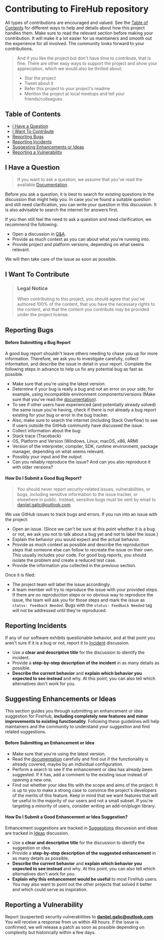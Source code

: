 # Contributing to FireHub repository

All types of contributions are encouraged and valued.
See the [Table of Contents](#table-of-contents) for different ways to help and details about how this project handles them.
Make sure to read the relevant section before making your contribution.
It will make it a lot easier for us maintainers and smooth out the experience for all involved.
The community looks forward to your contributions.

> And if you like the project but don't have time to contribute, that is fine.
> There are other easy ways to support the project and show your appreciation, which we would also be thrilled about:
> - Star the project
> - Tweet about it
> - Refer this project to your project's readme
> - Mention the project at local meetups and tell your friends/colleagues

## Table of Contents

- [I Have a Question](#i-have-a-question)
- [I Want To Contribute](#i-want-to-contribute)
- [Reporting Bugs](#reporting-bugs)
- [Reporting Incidents](#reporting-incidents)
- [Suggesting Enhancements or Ideas](#suggesting-enhancements-or-ideas)
- [Reporting a Vulnerability](#reporting-a-vulnerability)

## I Have a Question

> If you want to ask a question, we assume that you've read
the available [Documentation](https://the-firehub-project.github.io/).

Before you ask a question, it is best to search for existing questions in the discussion that might help you.
In case you've found a suitable question and still need clarification, you can write your question in this discussion.
It is also advisable to search the internet for answers first.

If you then still feel the need to ask a question and need clarification, we recommend the following:

- Open a discussion in [Q&A](https://github.com/orgs/The-FireHub-Project/discussions/categories/q-a).
- Provide as much context as you can about what you're running into.
- Provide project and platform versions, depending on what seems relevant.

We will then take care of the issue as soon as possible.

## I Want To Contribute

> ### Legal Notice
> When contributing to this project, you should agree that you've authored 100% of the content,
that you have the necessary rights to the content, and that the content you contribute may be provided under the project license.

## Reporting Bugs

#### Before Submitting a Bug Report

A good bug report shouldn't leave others needing to chase you up for more information.
Therefore, we ask you to investigate carefully, collect information, and describe the issue in detail in your report.
Complete the following steps in advance to help us fix any potential bug as fast as possible.

- Make sure that you're using the latest version.
- Determine if your bug is really a bug and not an error on your side, for example, using incompatible environment components/versions (Make sure that you've read the [documentation](https://the-firehub-project.github.io/)).
- To see if other users have experienced (and potentially already solved) the same issue you're having, check if there is not already a bug report existing for your bug or error in the bug tracker.
- Also, make sure to search the internet (including Stack Overflow) to see if users outside the GitHub community have discussed the issue.
- Collect information about the bug:
- Stack trace (Traceback)
- OS, Platform and Version (Windows, Linux, macOS, x86, ARM)
- Version of the interpreter, compiler, SDK, runtime environment, package manager, depending on what seems relevant.
- Possibly your input and the output
- Can you reliably reproduce the issue? And can you also reproduce it with older versions?

#### How Do I Submit a Good Bug Report?

> You should never report security-related issues, vulnerabilities, or bugs, including sensitive information to the issue tracker, or elsewhere in public.
Instead, sensitive bugs must be sent by email to danijel.galic@outlook.com.

We use GitHub issues to track bugs and errors. If you run into an issue with the project:

- Open an issue. (Since we can't be sure at this point whether it is a bug or not, we ask you not to talk about a bug yet and not to label the issue.)
- Explain the behavior you would expect and the actual behavior.
- Provide as much context as possible and describe the *reproduction steps* that someone else can follow to recreate the issue on their own.
  This usually includes your code.
  For good bug reports, you should isolate the problem and create a reduced test case.
- Provide the information you collected in the previous section.

Once it is filed:

- The project team will label the issue accordingly.
- A team member will try to reproduce the issue with your provided steps.
  If there are no reproduction steps or no obvious way to reproduce the issue, the team will ask you for those steps and mark the issue as `status: Feedback Needed`.
  Bugs with the `status: Feedback Needed` tag will not be addressed until they're reproduced.

## Reporting Incidents

If any of our software exhibits questionable behavior, and at that point you aren't sure if it is a bug or not, report it to [Incident](https://github.com/orgs/The-FireHub-Project/discussions/categories/incident) discussion.

- Use a **clear and descriptive title** for the discussion to identify the incident.
- Provide a **step-by-step description of the incident** in as many details as possible.
- **Describe the current behavior** and **explain which behavior you expected to see instead** and why.
  At this point, you can also tell which alternatives don't work for you.

## Suggesting Enhancements or Ideas

This section guides you through submitting an enhancement or idea suggestion for FireHub, **including completely new features and minor improvements to existing functionality**.
Following these guidelines will help maintainers and the community to understand your suggestion and find related suggestions.

#### Before Submitting an Enhancement or Idea

- Make sure that you're using the latest version.
- Read the [documentation](https://the-firehub-project.github.io/) carefully and find out if the functionality is already covered, maybe by an individual configuration.
- Perform a search to see if the enhancement or idea has already been suggested.
  If it has, add a comment to the existing issue instead of opening a new one.
- Find out whether your idea fits with the scope and aims of the project.
  It is up to you to make a strong case to convince the project's developers of the merits of this feature.
  Keep in mind that we want features that will be useful to the majority of our users and not a small subset.
  If you're targeting a minority of users, consider writing an add-on/plugin library.

#### How Do I Submit a Good Enhancement or Idea Suggestion?

Enhancement suggestions are tracked in [Suggestions](https://github.com/orgs/The-FireHub-Project/discussions/categories/suggestions) discussion and ideas are tracked in [Ideas](https://github.com/orgs/The-FireHub-Project/discussions/categories/ideas) discussion.

- Use a **clear and descriptive title** for the discussion to identify the suggestion or idea.
- Provide a **step-by-step description of the suggested enhancement** in as many details as possible.
- **Describe the current behavior** and **explain which behavior you expected to see instead** and why.
  At this point, you can also tell which alternatives don't work for you.
- **Explain why this enhancement would be useful** to most FireHub users.
  You may also want to point out the other projects that solved it better and which could serve as inspiration.

## Reporting a Vulnerability

Report (suspected) security vulnerabilities to **[danijel.galic@outlook.com](mailto:danijel.galic@outlook.com)**.
You will receive a response from us within 48 hours.
If the issue is confirmed, we will release a patch as soon as possible depending on complexity but historically within a few days.